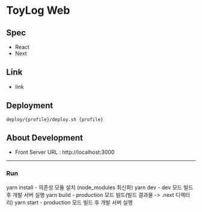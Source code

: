 # ToyLog Web

## Spec
- React
- Next

## Link
- link

## Deployment
```shell script
deploy/{profile}/deploy.sh {profile}
```

## About Development
- Front Server URL : http://localhost:3000
---
### Run
yarn install - 의존성 모듈 설치 (node_modules 최신화)
yarn dev - dev 모드 빌드 후 개발 서버 실행
yarn build - production 모드 빌드(빌드 결과물 -> .next 디렉터리)
yarn start - production 모드 빌드 후 개발 서버 실행